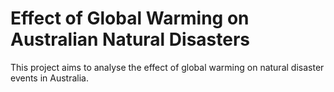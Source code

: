 # Effect of Global Warming on Australian Natural Disasters
This project aims to analyse the effect of global warming 
on natural disaster events in Australia.

## 
